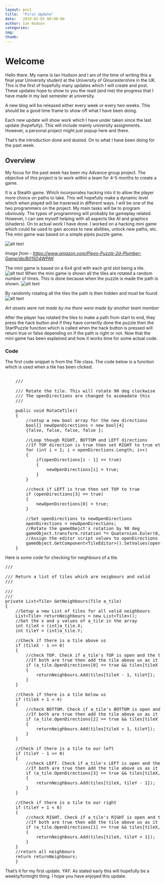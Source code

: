 ```yaml
---
layout: post
title:  "First Update"
date:   2019-02-02 00:00:00
author: Ian Hudson
categories: 
img:
thumb:
---
```


# Welcome
Hello there. My name is Ian Hudson and I am of the time of writing this a final year University student at the University of Gloucestershire in the UK. This is the first of hopefully many updates which I will create and post. These updates hope to show to you the read (and me) the progress that I have made in my last semester at university.

A new blog will be released either every week or every two weeks. This should be a good time frame to show off what I have been doing.

Each new update will show work which I have under taken since the last update (hopefully). This will include mainly university assignments. However, a personal project might just popup here and there.

That’s the introduction done and dusted. On to what I have been doing for the past week.

<!--more-->

## Overview
My focus for the past week has been my Advance group project. The objective of this project is to work within a team for 4-5 months to create a game. 

It is a Stealth game. Which incorporates hacking into it to allow the player more choice on paths to take. This will hopefully make a dynamic level which when played will be traversed in different ways.
I will be one of the two programmers on the project. My main tasks will be to program obviously. The types of programming will probably be gameplay related. However, I can see myself helping with all aspects like AI and graphics (shaders).
On to actual work I have done.  I worked on a hacking mini game which could be used to gain access to new abilities, unlock new paths, etc. The mini game was based on a simple pipes puzzle game.

![alt text](assets/img/updates/FirstUpdate/hacking_refIMG.png "Reference puzzle game")

<i>Image from - https://www.amazon.com/Pipes-Puzzle-2d-Plumber-Game/dp/B015D4WPAK</i>

The mini game is based on a 6x4 grid with each grid slot being a tile. ![alt text](assets/img/updates/FirstUpdate/hacking_tile.png "Tile") When the mini game is shown all the tiles are rotated a random number of times. This is done because when the puzzle is made the path is shown. ![alt text](assets/img/updates/FirstUpdate/hacking_pathCompleted.png "Puzzle Completed") 


By randomly rotating all the tiles the path is then hidden and must be found ![alt text](assets/img/updates/FirstUpdate/hacking_pathRandom.png "Puzzle Random")

<i>Art assets were not made by me there were made by another team member</i>

After the player has rotated the tiles to make a path from start to end, they press the hack button and if they have correctly done the puzzle then the StartPuzzle function which is called when the hack button is pressed will return true or false depending on if the path is right or not.
Now that the mini game has been explained and how it works time for some actual code.

### Code
The first code snippet is from the Tile class. The code below is a function which is used when a tile has been clicked.  

<pre class="brush: csharp"> 
    /// <summary>
    /// Rotate the tile. This will rotate 90 deg clockwise
    /// The openDirections are changed to acomadate this
    /// </summary>
    public void RotateTile()
    {
        //setup a new bool array for the new directions
        bool[] newOpenDirections = new bool[4]
        {false, false, false, false };

        //Loop though RIGHT, BOTTOM and LEFT directions
        //If TOP direction is true then set RIGHT to true etc..
        for (int i = 1; i < openDirections.Length; i++)
        {
            if(openDirections[i - 1] == true)
            {
                newOpenDirections[i] = true;
            }
        }

        //check if LEFT is true then set TOP to true
        if (openDirections[3] == true)
        {
            newOpenDirections[0] = true;
        }

        //Set openDirections to newOpenDirections
        openDirections = newOpenDirections;
        //Rotate the gameObejct's rotation by 90 deg
        gameObject.transform.rotation *= Quaternion.Euler(0, 0, -90);
        //Assign the editor script values to openDirections
        gameObject.GetComponent&lt;TileEditor>().SetValues(openDirections);
    }
</pre>

Here is some code for checking for neighbours of a tile.

<pre class="brush: csharp">
/// <summary>
/// Return a list of tiles which are neigbours and valid 
/// </summary>
/// <param name="a_tile"></param>
/// <returns></returns>
private List&lt;Tile> GetNeighbours(Tile a_tile)
{
    //Setup a new List of tiles for all valid neighbours
    List&lt;Tile> returnNeighbours = new List&lt;Tile>();        
    //Get the x and y values of a_tile in the array
    int tileX = (int)a_tile.X;
    int tileY = (int)a_tile.Y;

    //Check if there is a tile above us
    if (tileX - 1 >= 0)
    {
        //check TOP. Check if a_tile's TOP is open and the tile above us BOTTOM is open
        //If both are true then add the tile above us as it is valid
        if (a_tile.OpenDirections[0] == true && tiles[tileX - 1, tileY].OpenDirections[2] == true)
        {
            returnNeighbours.Add(tiles[tileX - 1, tileY]);
        }
    }

    //Check if there is a tile below us
    if (tileX + 1 < 4)
    {
        //check BOTTOM. Check if a_tile's BOTTOM is open and the tile below us TOP is open
        //If both are true then add the tile above us as it is valid
        if (a_tile.OpenDirections[2] == true && tiles[tileX + 1, tileY].OpenDirections[0] == true)
        {
            returnNeighbours.Add(tiles[tileX + 1, tileY]);
        }
    }

    //Check if there is a tile to our left
    if (tileY - 1 >= 0)
    {
        //check LEFT. Check if a_tile's LEFT is open and the tile to our left is open on the RIGHT
        //If both are true then add the tile above us as it is valid
        if (a_tile.OpenDirections[3] == true && tiles[tileX, tileY - 1].OpenDirections[1] == true)
        {
            returnNeighbours.Add(tiles[tileX, tileY - 1]);
        }
    }

    //Check if there is a tile to our right
    if (tileY + 1 < 6)
    {
        //check RIGHT. Check if a_tile's RIGHT is open and the tile to our RIGHT is open on the LEFT
        //If both are true then add the tile above us as it is valid
        if (a_tile.OpenDirections[1] == true && tiles[tileX, tileY + 1].OpenDirections[3] == true)
        {
            returnNeighbours.Add(tiles[tileX, tileY + 1]);
        }
    }
    //return all neighbours
    return returnNeighbours;
    }
</pre>

That’s it for my first update. YAY. As stated early this will hopefully be a weekly/fortnight thing. I hope you have enjoyed this update. 
